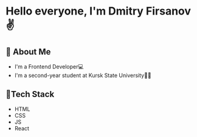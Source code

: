 # Hello everyone, I'm Dmitry Firsanov ✌️
## 🚀 About Me
- I'm a Frontend Developer💻
- I'm a second-year student at Kursk State University👨‍🎓
## 💾Tech Stack
- HTML
- CSS
- JS
- React
